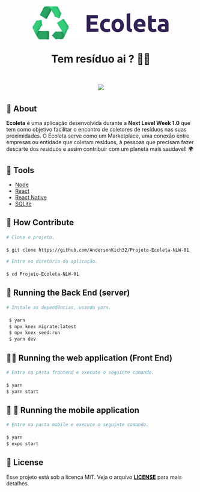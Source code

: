 <h1 align='center'>
    <img src='./frontend/src/assets/logo.svg'/>
    <p>Tem resíduo ai ? 🔋💡</p>
</h1>

<h1 align='center'>
    <img src= 'https://ik.imagekit.io/rqwarktlrc/ecoleta_bW5xSuy6a.png'/>
</h1>

## 🧧 About

**Ecoleta** é uma aplicação desenvolvida durante a **Next Level Week 1.0** que tem como objetivo facilitar o encontro de coletores de resíduos nas suas proximidades. O Ecoleta serve como um Marketplace, uma conexão entre empresas ou entidade que coletam resíduos, à pessoas que precisam fazer descarte dos resíduos e assim contribuir com
um planeta mais saudavel! 🌍

## 🔨 Tools

- [Node](https://nodejs.org/en/)
- [React](https://pt-br.reactjs.org/)
- [React Native](https://reactnative.dev/)
- [SQLite](https://www.sqlite.org/index.html)

## 🚀 How Contribute

```bash
# Clone o projeto.

$ git clone https://github.com/AndersonKich32/Projeto-Ecoleta-NLW-01

```

```bash
# Entre no diretório da aplicação.

$ cd Projeto-Ecoleta-NLW-01

```

## 🚀 Running the Back End (server)

```bash
# Instale as dependências, usando yarn.

 $ yarn
 $ npx knex migrate:latest
 $ npx knex seed:run
 $ yarn dev

 ```

## 🎥📀 Running the web application (Front End)

 ```bash
 # Entre na pasta frontend e execute o seguinte comando.

 $ yarn
 $ yarn start

 ```

## 📱 📀 Running the mobile application

 ```bash
 # Entre na pasta mobile e execute o seguinte comando.

 $ yarn
 $ expo start

 ```

 ## 🧾 License 

 Esse projeto está sob a licença MIT. Veja o arquivo **[LICENSE](https://github.com/Rocketseat/nlw-01-booster/blob/master/LICENSE.md)** para mais detalhes.



